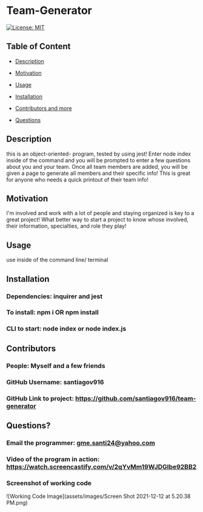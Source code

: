   # Team-Generator

  [![License: MIT](https://img.shields.io/badge/License-MIT-yellow.svg)](https://opensource.org/licenses/MIT)
  
  ## Table of Content
  
  * [Description](#description)
  
  * [Motivation](#motivation)
  
  * [Usage](#usage)
  
  * [Installation](#Installation)
  
  * [Contributors and more](#contributors)
  
  * [Questions](#questions)

  ## Description

  this is an object-oriented- program, tested by using jest! Enter node index inside of the command and you will be prompted to enter a few questions about you and your team. Once all team members are added, you will be given a page to generate all members and their specific info! This is great for anyone who needs a quick printout of their team info!
  
  ## Motivation

  I'm involved and work with a lot of people and staying organized is key to a great project! What better way to start a project to know whose involved, their information, specialties, and role they play!

  ## Usage

  use inside of the command line/ terminal

  ## Installation 

  ### Dependencies: inquirer and jest
  ### To install: npm i OR npm install
  ### CLI to start: node index or node index.js

  ## Contributors

  ### People: Myself and a few friends
  ### GitHub Username: santiagov916
  ### GitHub Link to project: https://github.com/santiagov916/team-generator

  ## Questions?

  ### Email the programmer: gme.santi24@yahoo.com
  ### Video of the program in action: https://watch.screencastify.com/v/2qYvMm19WJDGIbe92BB2
  ### Screenshot of working code 
  ![Working Code Image](assets/images/Screen Shot 2021-12-12 at 5.20.38 PM.png)
